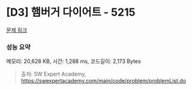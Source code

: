 # [D3] 햄버거 다이어트 - 5215 

[문제 링크](https://swexpertacademy.com/main/code/problem/problemDetail.do?contestProbId=AWT-lPB6dHUDFAVT) 

### 성능 요약

메모리: 20,628 KB, 시간: 1,288 ms, 코드길이: 2,173 Bytes



> 출처: SW Expert Academy, https://swexpertacademy.com/main/code/problem/problemList.do